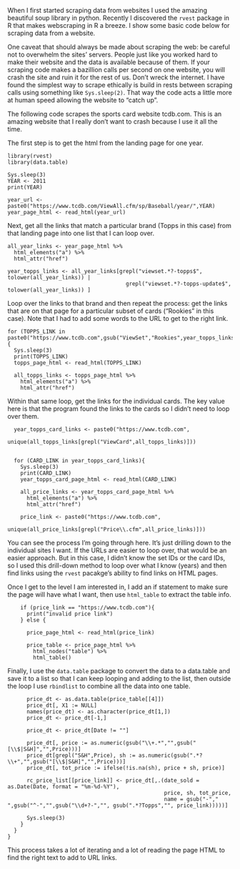 When I first started scraping data from websites I used the amazing
beautiful soup library in python. Recently I discovered the `rvest`
package in R that makes webscraping in R a breeze. I show some basic
code below for scraping data from a website.

One caveat that should always be made about scraping the web: be careful
not to overwhelm the sites’ servers. People just like you worked hard to
make their website and the data is available because of them. If your
scraping code makes a bazillion calls per second on one website, you
will crash the site and ruin it for the rest of us. Don’t wreck the
internet. I have found the simplest way to scrape ethically is build in
rests between scraping calls using something like `Sys.sleep(2)`. That
way the code acts a little more at human speed allowing the website to
“catch up”.

The following code scrapes the sports card website tcdb.com. This is an
amazing website that I really don’t want to crash because I use it all
the time.

The first step is to get the html from the landing page for one year.

    library(rvest)
    library(data.table)

    Sys.sleep(3)
    YEAR <- 2011
    print(YEAR)

    year_url <- paste0("https://www.tcdb.com/ViewAll.cfm/sp/Baseball/year/",YEAR)
    year_page_html <- read_html(year_url)

Next, get all the links that match a particular brand (Topps in this
case) from that landing page into one list that I can loop over.

    all_year_links <- year_page_html %>%
      html_elements("a") %>%
      html_attr("href")

    year_topps_links <- all_year_links[grepl("viewset.*?-topps$", tolower(all_year_links)) |
                                         grepl("viewset.*?-topps-update$", tolower(all_year_links)) ]

Loop over the links to that brand and then repeat the process: get the
links that are on that page for a particular subset of cards (“Rookies”
in this case). Note that I had to add some words to the URL to get to
the right link.

    for (TOPPS_LINK in paste0("https://www.tcdb.com",gsub("ViewSet","Rookies",year_topps_links))){
      Sys.sleep(3)
      print(TOPPS_LINK)
      topps_page_html <- read_html(TOPPS_LINK)

      all_topps_links <- topps_page_html %>%
        html_elements("a") %>%
        html_attr("href")

Within that same loop, get the links for the individual cards. The key
value here is that the program found the links to the cards so I didn’t
need to loop over them.

      year_topps_card_links <- paste0("https://www.tcdb.com",
                                      unique(all_topps_links[grepl("ViewCard",all_topps_links)]))


      for (CARD_LINK in year_topps_card_links){
        Sys.sleep(3)
        print(CARD_LINK)
        year_topps_card_page_html <- read_html(CARD_LINK)

        all_price_links <- year_topps_card_page_html %>%
          html_elements("a") %>%
          html_attr("href")

        price_link <- paste0("https://www.tcdb.com",
                             unique(all_price_links[grepl("Price\\.cfm",all_price_links)]))

You can see the process I’m going through here. It’s just drilling down
to the individual sites I want. If the URLs are easier to loop over,
that would be an easier approach. But in this case, I didn’t know the
set IDs or the card IDs, so I used this drill-down method to loop over
what I know (years) and then find links using the `rvest` pacakge’s
ability to find links on HTML pages.

Once I get to the level I am interested in, I add an if statement to
make sure the page will have what I want, then use `html_table` to
extract the table info.

        if (price_link == "https://www.tcdb.com"){
          print("invalid price link")
        } else {

          price_page_html <- read_html(price_link)

          price_table <- price_page_html %>%
            html_nodes("table") %>%
            html_table()

Finally, I use the `data.table` package to convert the data to a
data.table and save it to a list so that I can keep looping and adding
to the list, then outside the loop I use `rbindlist` to combine all the
data into one table.

          price_dt <- as.data.table(price_table[[4]])
          price_dt[, X1 := NULL]
          names(price_dt) <- as.character(price_dt[1,])
          price_dt <- price_dt[-1,]

          price_dt <- price_dt[Date != ""]

          price_dt[, price := as.numeric(gsub("\\+.*","",gsub("[\\$|S&H]","",Price)))]
          price_dt[grepl("S&H",Price), sh := as.numeric(gsub(".*?\\+","",gsub("[\\$|S&H]","",Price)))]
          price_dt[, tot_price := ifelse(!is.na(sh), price + sh, price)]

          rc_price_list[[price_link]] <- price_dt[,.(date_sold = as.Date(Date, format = "%m-%d-%Y"),
                                                     price, sh, tot_price,
                                                     name = gsub("-"," ",gsub("^-","",gsub("\\d+?-","", gsub(".*?Topps","", price_link)))))]

          Sys.sleep(3)
        }
      }
    }

This process takes a lot of iterating and a lot of reading the page HTML
to find the right text to add to URL links.
